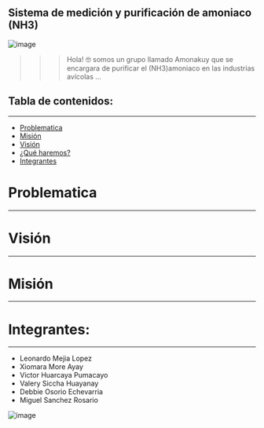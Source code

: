 ## Sistema de medición y purificación de amoniaco (NH3)
![image](https://github.com/LeonardoCam/ProIn_NH3/assets/118230173/f59488cc-44fe-4faa-a672-23c01d576a8b)


>>> Hola! 🤓 somos un grupo llamado Amonakuy que se encargara de purificar el (NH3)amoniaco en las industrias avícolas  ... 
                                                                                   




## Tabla de contenidos:
---

- [Problematica](#Problematica)
- [Misión](#Misión)
- [Visión](#Visión)
- [¿Qué haremos?](#Que-haremos)
- [Integrantes](#Integrantes)



# Problematica
---





# Visión 
---







# Misión 
---










# Integrantes:
---
- Leonardo Mejia Lopez
- Xiomara More Ayay
- Victor Huarcaya Pumacayo
- Valery Siccha Huayanay
- Debbie Osorio Echevarria
- Miguel Sanchez Rosario

![image](https://github.com/Nikolai0Huarcaya/123/blob/main/ZIb1.gif)
